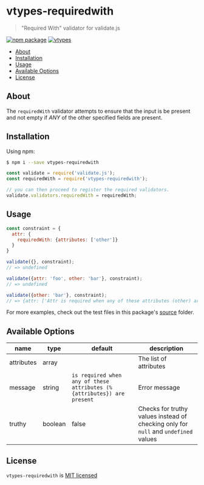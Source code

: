 # vtypes-requiredwith

> "Required With" validator for validate.js

[![npm package][npm-badge]][npm-link]
[![vtypes][vtypes-badge]][repository]

- [About](#about)
- [Installation](#installation)
- [Usage](#usage)
- [Available Options](#available-options)
- [License](#license)

## About

The `requiredWith` validator attempts to ensure that the input
is be present and not empty if _ANY_ of the other specified
fields are present.

## Installation

Using npm:

```sh
$ npm i --save vtypes-requiredwith
```

```js
const validate = require('validate.js');
const requiredWith = require('vtypes-requiredwith');

// you can then proceed to register the required validators.
validate.validators.requiredWith = requiredWith;
```

## Usage

```js
const constraint = {
  attr: {
    requiredWith: {attributes: ['other']}
  }
}

validate({}, constraint);
// => undefined

validate({attr: 'foo', other: 'bar'}, constraint);
// => undefined

validate({other: 'bar'}, constraint);
// => {attr: ['Attr is required when any of these attributes (other) are present']}
```

For more examples, check out the test files in this package's [source][src] folder.

## Available Options

| name       | type    | default                                                                | description                                                                         |
| ---------- | ------- | ---------------------------------------------------------------------- | ----------------------------------------------------------------------------------- |
| attributes | array   |                                                                        | The list of attributes                                                              |
| message    | string  | `is required when any of these attributes (%{attributes}) are present` | Error message                                                                       |
| truthy     | boolean | false                                                                  | Checks for truthy values instead of checking only for `null` and `undefined` values |

## License

`vtypes-requiredwith` is [MIT licensed][license]

[npm-badge]: https://img.shields.io/npm/v/vtypes-requiredwith.svg?style=flat-square
[npm-link]: https://www.npmjs.com/package/vtypes-requiredwith
[repository]: https://github.com/yeojz/vtypes
[vtypes-badge]: https://img.shields.io/badge/vtypes-repo-blue.svg?style=flat-square
[license]: https://github.com/yeojz/vtypes/blob/master/LICENSE
[src]: https://github.com/yeojz/vtypes/tree/master/packages/vtypes-requiredwith/src
